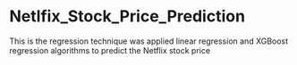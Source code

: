 # Netlfix_Stock_Price_Prediction
This is the regression technique was applied linear regression and XGBoost regression algorithms to predict the Netflix stock price
